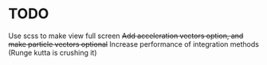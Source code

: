 # TODO

Use scss to make view full screen
~~Add acceleration vectors option, and make particle vectors optional~~
Increase performance of integration methods (Runge kutta is crushing it)